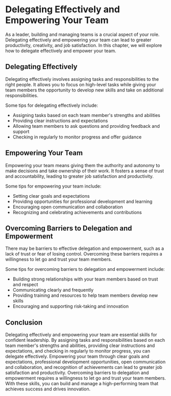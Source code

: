Delegating Effectively and Empowering Your Team
=======================================================================================

As a leader, building and managing teams is a crucial aspect of your role. Delegating effectively and empowering your team can lead to greater productivity, creativity, and job satisfaction. In this chapter, we will explore how to delegate effectively and empower your team.

Delegating Effectively
----------------------

Delegating effectively involves assigning tasks and responsibilities to the right people. It allows you to focus on high-level tasks while giving your team members the opportunity to develop new skills and take on additional responsibilities.

Some tips for delegating effectively include:

* Assigning tasks based on each team member's strengths and abilities
* Providing clear instructions and expectations
* Allowing team members to ask questions and providing feedback and support
* Checking in regularly to monitor progress and offer guidance

Empowering Your Team
--------------------

Empowering your team means giving them the authority and autonomy to make decisions and take ownership of their work. It fosters a sense of trust and accountability, leading to greater job satisfaction and productivity.

Some tips for empowering your team include:

* Setting clear goals and expectations
* Providing opportunities for professional development and learning
* Encouraging open communication and collaboration
* Recognizing and celebrating achievements and contributions

Overcoming Barriers to Delegation and Empowerment
-------------------------------------------------

There may be barriers to effective delegation and empowerment, such as a lack of trust or fear of losing control. Overcoming these barriers requires a willingness to let go and trust your team members.

Some tips for overcoming barriers to delegation and empowerment include:

* Building strong relationships with your team members based on trust and respect
* Communicating clearly and frequently
* Providing training and resources to help team members develop new skills
* Encouraging and supporting risk-taking and innovation

Conclusion
----------

Delegating effectively and empowering your team are essential skills for confident leadership. By assigning tasks and responsibilities based on each team member's strengths and abilities, providing clear instructions and expectations, and checking in regularly to monitor progress, you can delegate effectively. Empowering your team through clear goals and expectations, professional development opportunities, open communication and collaboration, and recognition of achievements can lead to greater job satisfaction and productivity. Overcoming barriers to delegation and empowerment requires a willingness to let go and trust your team members. With these skills, you can build and manage a high-performing team that achieves success and drives innovation.
